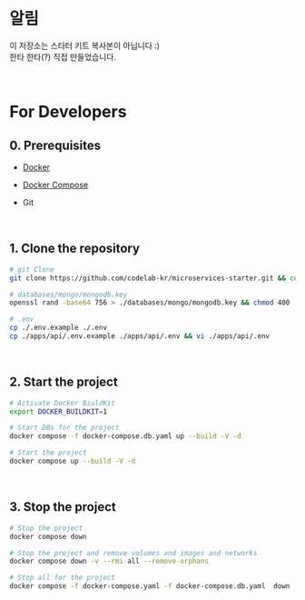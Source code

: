 # 알림
이 저장소는 스타터 키트 복사본이 아닙니다 :) \
한타 한타(?) 직접 만들었습니다.

<br>

# For Developers

## 0. Prerequisites

- [Docker](https://www.docker.com/products/docker-desktop)

- [Docker Compose](https://docs.docker.com/compose/install/)

- Git

<br>

## 1. Clone the repository

```bash
# git Clone
git clone https://github.com/codelab-kr/microservices-starter.git && cd microservices-starter

# databases/mongo/mongodb.key
openssl rand -base64 756 > ./databases/mongo/mongodb.key && chmod 400 ./databases/mongo/mongodb.key

# .env
cp ./.env.example ./.env
cp ./apps/api/.env.example ./apps/api/.env && vi ./apps/api/.env
```

<br>

## 2. Start the project

```bash
# Activate Docker BiuldKit
export DOCKER_BUILDKIT=1

# Start DBs for the project
docker compose -f docker-compose.db.yaml up --build -V -d

# Start the project
docker compose up --build -V -d
```

<br>

## 3. Stop the project

```bash
# Stop the project
docker compose down

# Stop the project and remove volumes and images and networks
docker compose down -v --rmi all --remove-orphans

# Stop all for the project
docker compose -f docker-compose.yaml -f docker-compose.db.yaml  down  -v --rmi all --remove-orphans
```

<br>

